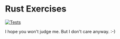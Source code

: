 # Rust Exercises

[![Tests](https://github.com/royge/rustexs/actions/workflows/rust.yml/badge.svg)](https://github.com/royge/rustexs/actions/workflows/rust.yml)

I hope you won't judge me. But I don't care anyway. :-)
